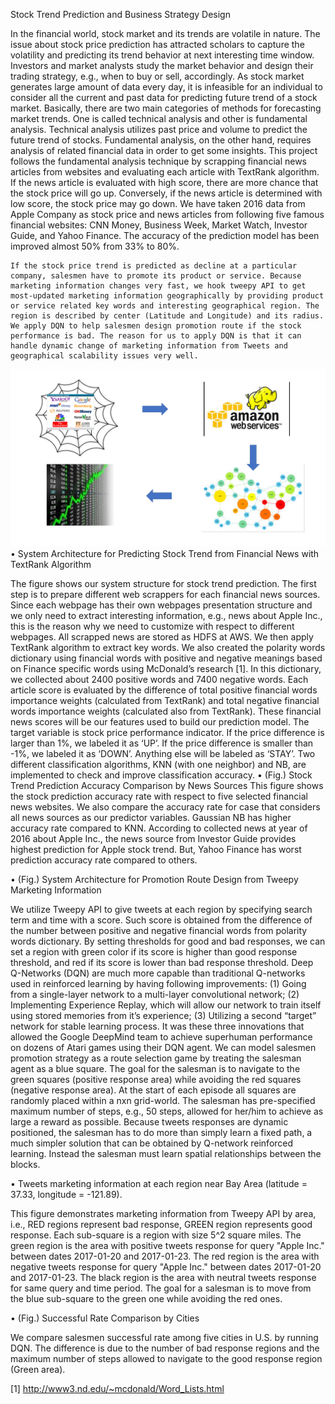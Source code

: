    Stock Trend Prediction and Business Strategy Design

   In the financial world, stock market and its trends are volatile in nature. The issue about stock price prediction has attracted scholars to capture the volatility and predicting its trend behavior at next interesting time window. Investors and market analysts study the market behavior and design their trading strategy, e.g., when to buy or sell, accordingly. As stock market generates large amount of data every day, it is infeasible for an individual to consider all the current and past data for predicting future trend of a stock market. Basically, there are two main categories of methods for forecasting market trends. One is called technical analysis and other is fundamental analysis. Technical analysis utilizes past price and volume to predict the future trend of stocks. Fundamental analysis, on the other hand, requires analysis of related financial data in order to get some insights. This project follows the fundamental analysis technique by scrapping financial news articles from websites and evaluating each article with TextRank algorithm. If the news article is evaluated with high score, there are more chance that the stock price will go up. Conversely, if the news article is determined with low score, the stock price may go down. We  have taken 2016 data from Apple Company as stock price and news articles from following five famous financial websites: CNN Money, Business Week, Market Watch, Investor Guide, and Yahoo Finance. The accuracy of the prediction model has been improved almost 50% from 33% to 80%.  

    If the stock price trend is predicted as decline at a particular company, salesmen have to promote its product or service. Because marketing information changes very fast, we hook tweepy API to get most-updated marketing information geographically by providing product or service related key words and interesting geographical region. The region is described by center (Latitude and Longitude) and its radius. We apply DQN to help salesmen design promotion route if the stock performance is bad. The reason for us to apply DQN is that it can handle dynamic change of marketing information from Tweets and geographical scalability issues very well.

![alt text](https://github.com/shihyuch/Stock-Trend-and-Business-Strategy-/blob/master/Figures/Web_TextRank.png)
•	System Architecture for Predicting Stock Trend from Financial News with TextRank Algorithm


   The figure shows our system structure for stock trend prediction. The first step is to prepare  different web scrappers for each financial news sources. Since each webpage has their own webpages presentation structure and we only need to extract interesting information, e.g., news about Apple Inc., this is the reason why we need to customize with respect to different webpages.  All scrapped news are stored as HDFS at AWS. We then apply TextRank algorithm to extract key words. We also created the polarity words dictionary using financial words with positive and negative meanings based on Finance specific words using McDonald’s research [1]. In this dictionary, we collected about 2400 positive words and 7400 negative words. Each article score is evaluated by the difference of total positive financial words importance weights (calculated from TextRank) and total negative financial words importance weights (calculated also from TextRank). These financial news scores will be our features used to build our prediction model. The target variable is stock price performance indicator. If the price difference is larger than 1%, we labeled it as ‘UP’. If the price difference is smaller than -1%, we labeled it as ‘DOWN’. Anything else will be labeled as ‘STAY’. Two different classification algorithms, KNN (with one neighbor) and NB, are implemented to check and improve classification accuracy. 
•	 (Fig.) Stock Trend Prediction Accuracy Comparison by News Sources
This figure shows the stock prediction accuracy rate with respect to five selected financial news websites. We also compare the accuracy rate for case that considers all news sources as our predictor variables. Gaussian NB has higher accuracy rate compared to KNN. According to collected news at year of 2016 about Apple Inc., the news source from Investor Guide provides highest prediction for Apple stock trend. But, Yahoo Finance has worst prediction accuracy rate compared to others. 

•	(Fig.) System Architecture for Promotion Route Design from Tweepy Marketing Information

   We utilize Tweepy API to give tweets at each region by specifying search term and time with a score. Such score is obtained from the difference of the number between positive and negative financial words from polarity words dictionary. By setting thresholds for good and bad responses, we can set a region with green color if its score is higher than good response  threshold, and red if its score is lower than bad response threshold. Deep Q-Networks (DQN) are much more capable than traditional Q-networks used in reinforced learning by having following improvements: (1) Going from a single-layer network to a multi-layer convolutional network; (2)    Implementing Experience Replay, which will allow our network to train itself using stored memories from it’s experience; (3) Utilizing a second “target” network for stable learning process.  It was these three innovations that allowed the Google DeepMind team to achieve superhuman performance on dozens of Atari games using their DQN agent. We can model salesmen promotion strategy as a route selection game by treating the salesman agent as a blue square.  The goal for the salesman is to navigate to the green squares (positive response area) while avoiding the red squares (negative response area). At the start of each episode all squares are randomly placed within a nxn grid-world. The salesman has pre-specified maximum number of steps, e.g., 50 steps, allowed for her/him to achieve as large a reward as possible. Because tweets responses are dynamic positioned, the salesman has to do more than simply learn a fixed path, a much simpler solution that can be obtained by Q-network reinforced learning. Instead the salesman must learn spatial relationships between the blocks. 


•	Tweets marketing information at each region near Bay Area (latitude = 37.33, longitude = -121.89).

   This figure demonstrates marketing information from Tweepy API by area, i.e., RED regions represent bad response, GREEN region represents good response. Each sub-square is a region with size 5^2 square miles. The green region is the area with positive tweets response for query "Apple Inc." between dates 2017-01-20 and 2017-01-23. The red region is the area with negative tweets response for query "Apple Inc." between dates 2017-01-20 and 2017-01-23. The black region is the area with neutral tweets response for same query and time period. The goal for a salesman is to move from the blue sub-square to the green one while avoiding the red ones.

•	(Fig.) Successful Rate Comparison by Cities

   We compare salesmen successful rate among five cities in U.S. by running DQN. The difference is due to the number of bad response regions and the maximum number of steps allowed to navigate to the good response region (Green area). 



[1] http://www3.nd.edu/~mcdonald/Word_Lists.html



